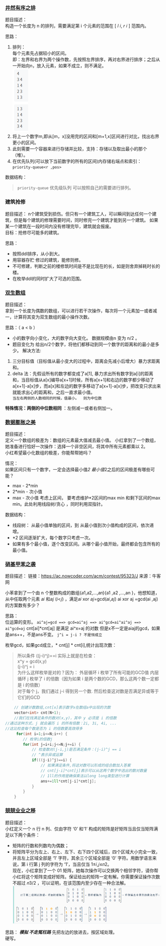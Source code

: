 ### [井然有序之排](https://ac.nowcoder.com/acm/contest/95323/H)  

题目描述：  
构造一个长度为 n 的排列，需要满足第 i 个元素的范围在 [ 𝑙 𝑖, 𝑟 𝑖 ]  范围内。

思路：  

1. 排列：  
    每个元素先占据较小的区间。  
    即：左界和右界为两个操作数，先按照左界排序，再对右界进行排序；之后从一开始向n，放入元素，如果不成立，则不满足。  
    ![如图](image.png)  
2. 将上一个数字m,即从[m，x]没用完的区间和[m+1,x]区间进行对比，找出右界更小的区间。  
3. 此刻需要一个容器来进行存储并比较，支持：存储以及取出最小的那个（堆）。
4. 在优先队列(可以放下当前数字的所有的区间)内存储右端点和索引： `priority-queue<r ,pos>`
    
 

数据结构：
>   `priority-queue` 优先级队列   可以按照自己的需要进行排列。

### 建筑抢修
题目描述：
n个建筑受到损伤。但只有一个建筑工人，可以瞬间到达任何一个建筑，但是每个建筑的修理需要时间，同时修完一个建筑才能到另一个建筑。
如果某一个建筑在一段时间内没有修理完毕，建筑就会报废。  
目标：抢修尽可能多的建筑。

思路：
- 按照ddl排序，从小到大。
- 用容器存贮 修过的建筑，能修则修。
- 不可修建，判断之前的楼修筑时间是不是比现在的长，如是则舍弃掉耗时长的楼。                             
- 在枚举ddl的同时扩大了可选的范围。

### [双生数组](https://ac.nowcoder.com/acm/contest/95323/E)
题目描述：  
拿到一个长度为偶数的数组，可以进行若干次操作，每次将一个元素加一或者减一，计算将其变为双生数组的最小操作次数。  

思路：（ a < b ）
- 小的数字向小变化，大的数字向大变化。  数据规模由n 变为 n/2 。
- 题目变化为 给出n/2个数字，将他们都移动到同一个数字的距离和的最小是多少。
解决方法:
1. 三分目标值（目标值从最小变大的过程中，距离会先减小后增大）暴力求距离和。
2. delta 法：先假设所有的数字都变成了a[1], 暴力求出所有数字到a[i]的距离和，当目标值从a[x]编导a[x+1]时候，所有a[x+1]和右边的数字都少移动了a[x+1]-a[x]步，而a[x]和左边的数字多移动了a[x+1]-a[x]步，把改变只求出来就能求出心的距离和，之后一直求最小值。  
 `当左右两侧的人数相同的时候，值最小。  则为中位数`
   
**特殊情况：两侧的中位数相同**  ：左侧减一或者右侧加一。  

### [数据膨胀之美](https://ac.nowcoder.com/acm/contest/95323/M)
题目描述：  
定义一个数组的极差为：数组的元素最大值减去最小值。
小红拿到了一个数组，她准备进行恰好一次操作：选择一个非空区间，将其中所有元素都乘以 
2。  
小红希望最小化数组的极差，你能帮帮她吗？

情况：  
如果区间只有一个数字，一定会选择最小值*2
最小值*2之后的区间极差有哪些可能？  
- max - 2*min
- 2*min - 次小值
- max - 次小值
考虑上区间， 要考虑维护*2区间的max min 和剩下区间的max min。此处利用线段树/贪心
，同时利用双指针。  


数据结构：  
- 线段树： 从最小值单独的区间，到 从最小值到次小值构成的区间，依次递增。
- *2 区间逐渐扩大，每个数字只考虑一次。
- 如果有多个最小值，逐个改变区间。从哪个最小值开始，最终都会包含所有的最小值。


### [硝基甲苯之袭](https://ac.nowcoder.com/acm/contest/95323/J)
题目描述：
链接：https://ac.nowcoder.com/acm/contest/95323/J
来源：牛客网

小苯拿到了一个由 n 个整数构成的数组{𝑎1,𝑎2,…,𝑎𝑛}{a1 ,a2​ ,…,an }，他想知道，从中任取两个元素 𝑎𝑖 和𝑎𝑗 (𝑖<𝑗) ，满足𝑎𝑖 xor ⁡𝑎𝑗=gcd(𝑎𝑖,𝑎𝑗) ai​ xor aj =gcd(ai ,aj​) 的方案数有多少？
 
思路：  
位运算的变形。  `ai^aj=gcd ==> gcd=ai^aj ==> ai^gcd=ai^ai^aj ==>  ai^gcd=aj`
cnt[ai]*cnt[aj] 是满足 ai^x=aj 的对数    但是x不一定是aiaj的gcd，如果是ans++，不是ans不变。
`j^i = j-i ? 不是恒成立`    
 

枚举gcd，如果gcd成立，* cnt[j] * cnt[i],统计出现次数：
> 所以条件 ((j-i)^j)==i 实际上就是在检查：      
    x^y = gcd(x,y)                
    (j-i)^j = i        
    为什么这样枚举是对的？因为：
    外层循环 i 枚举了所有可能的GCD值
    内层循环 j 枚举了 i 的倍数（因为如果 i 是两个数的GCD，那么这两个数一定都是 i 的倍数）   
    对于每个 j，我们通过 j-i 得到另一个数.
    然后检查这对数是否满足异或等于它们的GCD

```cpp
    // 创建计数数组,cnt[x]表示数字x在数组a中出现的次数
    vector<int> cnt(N+1);
    //我们在找满足条件的数对(x,y)，其中 y 必须是 i 的倍数
//通过这种方式，j 就会遍历 i 的所有倍数：2i, 3i, 4i, ...
//这比检查每个数是否为 i 的倍数要高效得多
     for(int i=1;i<=N;i++) {
        // 枚举i的倍数j
        for(int j=i+i;j<=N;j+=i) {
            // 检查数对(j-i,j)是否满足条件：(j-i)^j == i
            // ^表示异或运算
            if(((j-i)^j)==i) {
                // 如果满足条件,将这对数可以形成的组合数加入答案
                // cnt[j-i]*cnt[j]表示可以从这两个数字中选出的数对数量
                // 1ll的作用是确保乘法以long long类型进行计算
                ans+=1ll*cnt[j-i]*cnt[j];
            }
        }
    }
```

### [兢兢业业之移](https://ac.nowcoder.com/acm/contest/95323/C)    
题目描述：     
小红定义一个 n 行 n 列、仅由字符 ‘0’ 和‘1’ 构成的矩阵是好矩阵当且仅当矩阵满足以下两个条件：
- 矩阵的行数和列数均为偶数；
- 将矩阵平分为左上、右上、左下、右下四个区域后，四个区域大小完全一致，并且左上区域全部是 ‘1’ 字符，其余三个区域全部是 ‘0’ 字符。用数学语言来说，第 i 行第 j 列的字符为 ‘1’，当且仅当 1≤𝑖,𝑗≤𝑛2。     
现在，小红拿到了一个 01 矩阵，她每次操作可以交换两个相邻字符，请你帮小红将这个矩阵变成好矩阵。保证给出的矩阵一定有解。你需要保证操作次数不超过 𝑛3/2 ，可以证明，在该范围内至少存在一种合法解。
![图片](image-1.png)    

思路：    ***模拟 不走冤枉路***
先把左边的放进去，按区域处理。    
硬写。
